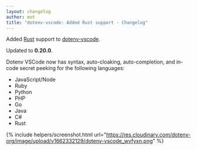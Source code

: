 ```yaml
---
layout: changelog
author: mot
title: "dotenv-vscode: Added Rust support - Changelog"
---
```


Added [Rust](https://www.rust-lang.org/) support to [dotenv-vscode](https://github.com/dotenv-org/dotenv-vscode).

Updated to <strong>0.20.0</strong>.

Dotenv VSCode now has syntax, auto-cloaking, auto-completion, and in-code secret peeking for the following languages:

* JavaScript/Node
* Ruby
* Python
* PHP
* Go
* Java
* C#
* Rust

{% include helpers/screenshot.html url="https://res.cloudinary.com/dotenv-org/image/upload/v1662332129/dotenv-vscode_wvfyxn.png" %}

